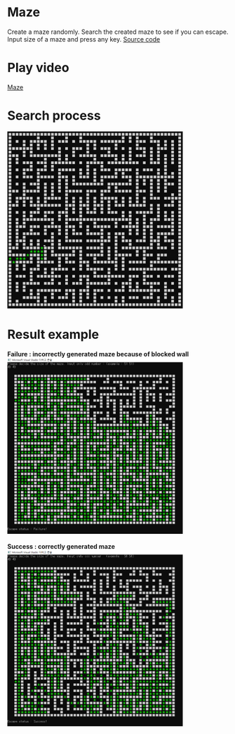 # Maze
Create a maze randomly. Search the created maze to see if you can escape. </br>
Input size of a maze and press any key. [Source code](code.c) </br>

# Play video
[Maze](Maze.mp4)

# Search process
![alt-tag](img/search_process.gif)

# Result example
<b> Failure : incorrectly generated maze because of blocked wall </b> <br>
<img src="img/escape_fail.PNG" width="400" height="400"> <br><br>
<b> Success : correctly generated maze </b> <br>
<img src="img/escape_success.PNG" width="400" height="400"> <br>
